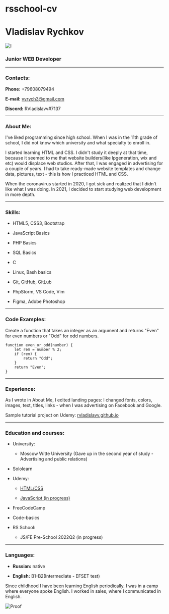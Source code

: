 # rsschool-cv
# Vladislav Rychkov

![I](./img/photo.jpg)
### **Junior WEB Developer**
****
### **Contacts:**
**Phone:** +79608079494

**E-mail:** vvrych3@gmail.com

**Discord:** RVladislavv#7137

***

### **About Me:**
I've liked programming since high school. When I was in the 11th grade of school, I did not know which university and what specialty to enroll in. 

I started learning HTML and CSS. I didn't study it deeply at that time, because it seemed to me that website builders(like lpgeneration, wix and etc) would displace web studios. After that, I was engaged in advertising for a couple of years. I had to take ready-made website templates and change data, pictures, text - this is how I practiced HTML and CSS.

When the coronavirus started in 2020, I got sick and realized that I didn't like what I was doing.
In 2021, I decided to start studying web development in more depth.

***

### **Skills:**
* HTML5, CSS3, Bootstrap

* JavaScript Basics

* PHP Basics

* SQL Basics

* C

* Linux, Bash basics

* Git, GitHub, GitLub

* PhpStorm, VS Code, Vim

* Figma, Adobe Photoshop

***

### **Code Examples:**

Create a function that takes an integer as an argument and returns "Even" for even numbers or "Odd" for odd numbers.

```
function even_or_odd(number) {
    let rem = number % 2;
    if (rem) {
        return "Odd";
    } 
    return "Even";
}
```

***

### **Experience:**
As I wrote in About Me, I edited landing pages: I changed fonts, colors, images, text, titles, links - when I was advertising on Facebook and Google.

Sample tutorial project on Udemy: [rvladislavv.github.io](rvladislavv.github.io)

***

### **Education and courses:**
* University:

    * Moscow Witte University (Gave up in the second year of study - Advertising and public relations)

* Sololearn


* Udemy:


    * [HTML/CSS](https://www.udemy.com/course/webdeveloper)


    * [JavaScript (in progress)](https://www.udemy.com/course/javascript_full/)


* FreeCodeCamp


* Code-basics


* RS School: 


    * JS/FE Pre-School 2022Q2 (in progress)

***

### **Languages:**
* **Russian:**  native

* **English:**
B1-B2(Intermediate - EFSET test)

Since childhood I have been learning English periodically. I was in a camp where everyone spoke English. I worked in sales, where I communicated in English.

![Proof](./img/eng.png)